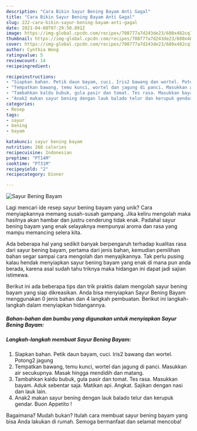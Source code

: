 ```yaml
---
description: "Cara Bikin Sayur Bening Bayam Anti Gagal"
title: "Cara Bikin Sayur Bening Bayam Anti Gagal"
slug: 222-cara-bikin-sayur-bening-bayam-anti-gagal
date: 2021-04-08T07:29:50.891Z
image: https://img-global.cpcdn.com/recipes/708777a7d243de23/680x482cq70/sayur-bening-bayam-foto-resep-utama.jpg
thumbnail: https://img-global.cpcdn.com/recipes/708777a7d243de23/680x482cq70/sayur-bening-bayam-foto-resep-utama.jpg
cover: https://img-global.cpcdn.com/recipes/708777a7d243de23/680x482cq70/sayur-bening-bayam-foto-resep-utama.jpg
author: Cynthia Wong
ratingvalue: 5
reviewcount: 14
recipeingredient:

recipeinstructions:
- "Siapkan bahan. Petik daun bayam, cuci. Iris2 bawang dan wortel. Potong2 jagung"
- "Tempatkan bawang, temu kunci, wortel dan jagung di panci. Masukkan air secukupnya. Masak hingga mendidih dan matang."
- "Tambahkan kaldu bubuk, gula pasir dan tomat. Tes rasa. Masukkan bayam. Aduk sebentar saja. Matikan api. Angkat. Sajikan dengan nasi dan lauk lain."
- "Anak2 makan sayur bening dengan lauk balado telur dan kerupuk gendar. Buon Appetito !"
categories:
- Resep
tags:
- sayur
- bening
- bayam

katakunci: sayur bening bayam 
nutrition: 268 calories
recipecuisine: Indonesian
preptime: "PT14M"
cooktime: "PT31M"
recipeyield: "2"
recipecategory: Dinner

---
```



![Sayur Bening Bayam](https://img-global.cpcdn.com/recipes/708777a7d243de23/680x482cq70/sayur-bening-bayam-foto-resep-utama.jpg)

Lagi mencari ide resep sayur bening bayam yang unik? Cara menyiapkannya memang susah-susah gampang. Jika keliru mengolah maka hasilnya akan hambar dan justru cenderung tidak enak. Padahal sayur bening bayam yang enak selayaknya mempunyai aroma dan rasa yang mampu memancing selera kita.



Ada beberapa hal yang sedikit banyak berpengaruh terhadap kualitas rasa dari sayur bening bayam, pertama dari jenis bahan, kemudian pemilihan bahan segar sampai cara mengolah dan menyajikannya. Tak perlu pusing kalau hendak menyiapkan sayur bening bayam yang enak di mana pun anda berada, karena asal sudah tahu triknya maka hidangan ini dapat jadi sajian istimewa.


Berikut ini ada beberapa tips dan trik praktis dalam mengolah sayur bening bayam yang siap dikreasikan. Anda bisa menyiapkan Sayur Bening Bayam menggunakan 0 jenis bahan dan 4 langkah pembuatan. Berikut ini langkah-langkah dalam menyiapkan hidangannya.

<!--inarticleads1-->

##### Bahan-bahan dan bumbu yang digunakan untuk menyiapkan Sayur Bening Bayam:





<!--inarticleads2-->

##### Langkah-langkah membuat Sayur Bening Bayam:

1. Siapkan bahan. Petik daun bayam, cuci. Iris2 bawang dan wortel. Potong2 jagung
1. Tempatkan bawang, temu kunci, wortel dan jagung di panci. Masukkan air secukupnya. Masak hingga mendidih dan matang.
1. Tambahkan kaldu bubuk, gula pasir dan tomat. Tes rasa. Masukkan bayam. Aduk sebentar saja. Matikan api. Angkat. Sajikan dengan nasi dan lauk lain.
1. Anak2 makan sayur bening dengan lauk balado telur dan kerupuk gendar. Buon Appetito !




Bagaimana? Mudah bukan? Itulah cara membuat sayur bening bayam yang bisa Anda lakukan di rumah. Semoga bermanfaat dan selamat mencoba!
